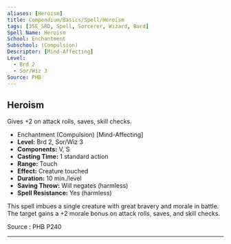 ```yaml
---
aliases: [Heroism]
title: Compendium/Basics/Spell/Heroism
tags: [35E_SRD, Spell, Sorcerer, Wizard, Bard]
Spell Name: Heroism
School: Enchantment
Subschool: (Compulsion)
Descriptor: [Mind-Affecting]
Level:
  - Brd 2
  - Sor/Wiz 3
Source: PHB
---
```



## Heroism

Gives +2 on attack rolls, saves, skill checks.

*   Enchantment (Compulsion) [Mind-Affecting]
*   **Level:** Brd 2, Sor/Wiz 3
*   **Components:** V, S
*   **Casting Time:** 1 standard action
*   **Range:** Touch
*   **Effect:** Creature touched
*   **Duration:** 10 min./level
*   **Saving Throw:** Will negates (harmless)
*   **Spell Resistance:** Yes (harmless)

<p>This spell imbues a single creature with great bravery and morale in battle. The target gains a +2 morale bonus on attack rolls, saves, and skill checks.</p>

Source : PHB P240

---
